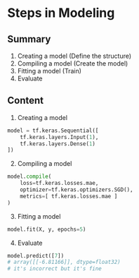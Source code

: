 # Steps in Modeling

## Summary

1. Creating a model (Define the structure)
2. Compiling a model (Create the model)
3. Fitting a model (Train)
4. Evaluate

## Content

1. Creating a model

```python
model = tf.keras.Sequential([
    tf.keras.layers.Input(1),
    tf.keras.layers.Dense(1)
])
```

2. Compiling a model

```python
model.compile(
    loss=tf.keras.losses.mae,
    optimizer=tf.keras.optimizers.SGD(),
    metrics=[ tf.keras.losses.mae ]
)
```

3. Fitting a model

```python
model.fit(X, y, epochs=5)
```

4. Evaluate

```python
model.predict([7])
# array([[-6.81166]], dtype=float32)
# it's incorrect but it's fine
```
